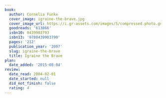 ```yaml
---
book:
  author: Cornelia Funke
  cover_image: igraine-the-brave.jpg
  cover_image_url: https://i.gr-assets.com/images/S/compressed.photo.goodreads.com/books/1328843240l/613866._SX98_.jpg
  goodreads: '613866'
  isbn10: 0439903793
  isbn13: '9780439903790'
  pages: '212'
  publication_year: '2007'
  slug: igraine-the-brave
  title: Igraine the Brave
plan:
  date_added: '2015-08-04'
review:
  date_read: 2004-02-01
  date_started: null
  did_not_finish: false
  rating: 4
---
```


